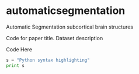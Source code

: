 # automaticsegmentation
Automatic Segmentation subcortical brain structures

Code for paper title.
Dataset description

Code Here
```python
s = "Python syntax highlighting"
print s
```

